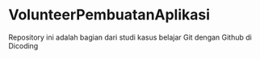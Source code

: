 # VolunteerPembuatanAplikasi
Repository ini adalah bagian dari studi kasus belajar Git dengan Github di Dicoding
